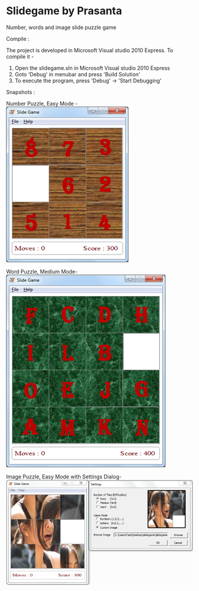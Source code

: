 # Slidegame by Prasanta
Number, words and image slide puzzle game



Compile :

The project is developed in Microsoft Visual studio 2010 Express. To compile it -
1. Open the slidegame.sln in Microsoft Visual studio 2010 Express
2. Goto 'Debug' in menubar and press 'Build Solution'
3. To execute the program, press 'Debug' -> 'Start Debugging'



Snapshots :

Number Puzzle, Easy Mode -
![Alt text](snapshots/number_easy.png?raw=true "Number Puzzle, Easy Mode")

Word Puzzle, Medium Mode-
![Alt text](snapshots/word_medium.png?raw=true "Word Puzzle, Medium Mode")

Image Puzzle, Easy Mode with Settings Dialog-
![Alt text](snapshots/image_settings.png?raw=true "Image Puzzle, Easy Mode with Settings Dialog")

